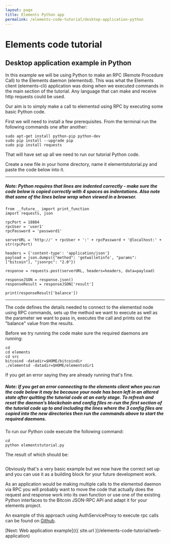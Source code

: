 ```yaml
---
layout: page
title: Elements Python app
permalink: /elements-code-tutorial/desktop-application-python
---
```


# Elements code tutorial

## Desktop application example in Python

In this example we will be using Python to make an RPC (Remote Procedure Call) to the Elements daemon (elementsd). This was what the Elements client (elements-cli) application was doing when we executed commands in the main section of the tutorial. Any language that can make and receive http requests could be used. 

Our aim is to simply make a call to elementsd using RPC by executing some basic Python code.

First we will need to install a few prerequisites. From the terminal run the following commands one after another:

~~~~
sudo apt-get install python-pip python-dev
sudo pip install --upgrade pip 
sudo pip install requests
~~~~

That will have set up all we need to run our tutorial Python code.

Create a new file in your home directory, name it elementstutorial.py and paste the code below into it.

* * *

##### Note: Python requires that lines are indented correctly - make sure the code below is copied correctly with 4 spaces as indentations. Also note that some of the lines below wrap when viewed in a browser.

~~~~
from __future__ import print_function
import requests, json

rpcPort = 18884
rpcUser = 'user1'
rpcPassword = 'password1'

serverURL = 'http://' + rpcUser + ':' + rpcPassword + '@localhost:' + str(rpcPort)

headers = {'content-type': 'application/json'}
payload = json.dumps({"method": 'getwalletinfo', "params": ["bitcoin"], "jsonrpc": "2.0"})

response = requests.post(serverURL, headers=headers, data=payload)

responseJSON = response.json()
responseResult = responseJSON['result']

print(responseResult['balance'])
~~~~

* * * 

The code defines the details needed to connect to the elementsd node using RPC commands, sets up the method we want to execute as well as the parameter we want to pass in, executes the call and prints out the "balance" value from the results.

Before we try running the code make sure the required daemons are running:

~~~~
cd
cd elements
cd src
bitcoind -datadir=$HOME/bitcoindir
./elementsd -datadir=$HOME/elementsdir1
~~~~

If you get an error saying they are already running that's fine.

##### Note: If you get an error connecting to the elements client when you run the code below it may be because your node has been left in an altered state after quitting the tutorial code at an early stage. To refresh and reset the daemon’s blockchain and config files re-run the first section of the tutorial code up to and including the lines where the 3 config files are copied into the new directories then run the commands above to start the required daemons.

To run our Python code execute the following command:

~~~~
cd
python elementstutorial.py
~~~~

The result of which should be:

<img class="" alt="" src="{{ site.url }}/images/python.png" />

Obviously that's a very basic example but we now have the correct set up and you can use it as a building block for your future development work.

As an application would be making multiple calls to the elementsd daemon via RPC you will probably want to move the code that actually does the request and response work into its own function or use one of the existing Python interfaces to the Bitcoin JSON-RPC API and adapt it for your elements project. 

An example of this approach using AuthServiceProxy to execute rpc calls can be found on [Github](https://github.com/ElementsProject/elements/blob/elements-0.14.1/contrib/assets_tutorial/assets_tutorial.py).


[Next: Web application example]({{ site.url }}/elements-code-tutorial/web-application)

